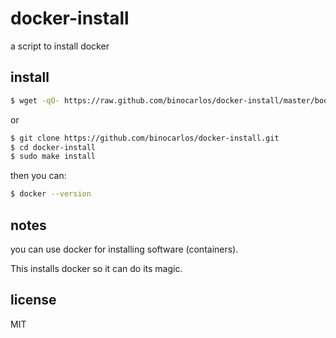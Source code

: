docker-install
==============

a script to install docker

## install

```bash
$ wget -qO- https://raw.github.com/binocarlos/docker-install/master/bootstrap.sh | sudo bash
```

or

```bash
$ git clone https://github.com/binocarlos/docker-install.git
$ cd docker-install
$ sudo make install
```

then you can:

```bash
$ docker --version
```

## notes

you can use docker for installing software (containers).

This installs docker so it can do its magic.

## license

MIT